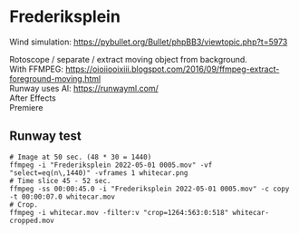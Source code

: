 # Frederiksplein

Wind simulation: https://pybullet.org/Bullet/phpBB3/viewtopic.php?t=5973

Rotoscope / separate / extract moving object from background.<br />
With FFMPEG: https://oioiiooixiii.blogspot.com/2016/09/ffmpeg-extract-foreground-moving.html<br />
Runway uses AI: https://runwayml.com/<br />
After Effects<br />
Premiere<br />

## Runway test

```
# Image at 50 sec. (48 * 30 = 1440)
ffmpeg -i "Frederiksplein 2022-05-01 0005.mov" -vf "select=eq(n\,1440)" -vframes 1 whitecar.png
# Time slice 45 - 52 sec.
ffmpeg -ss 00:00:45.0 -i "Frederiksplein 2022-05-01 0005.mov" -c copy -t 00:00:07.0 whitecar.mov
# Crop.
ffmpeg -i whitecar.mov -filter:v "crop=1264:563:0:518" whitecar-cropped.mov
```
